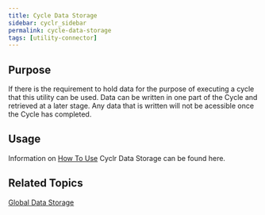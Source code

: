 ```yaml
---
title: Cycle Data Storage
sidebar: cyclr_sidebar
permalink: cycle-data-storage
tags: [utility-connector]
---
```


## Purpose

If there is the requirement to hold data for the purpose of executing a cycle that this utility can be used.  Data can be written in one part of the Cycle and retrieved at a later stage.  Any data that is written will not be acessible once the Cycle has completed.

## Usage

Information on [How To Use](./data-storage-usage) Cyclr Data Storage can be found here.

## Related Topics

[Global Data Storage](./global-data-storage) 
